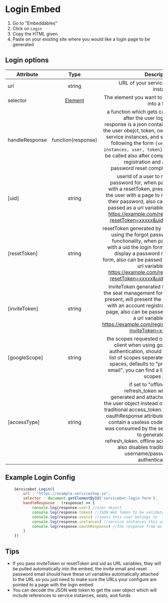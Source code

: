 # Login Embed

1. Go to "Embeddables"
1. Click on `Login`
1. Copy the HTML given
1. Paste on your existing site where you would like a login page to be generated

## Login  options

| Attribute        | Type           | Description  |
| ------------- |:-------------:| -----:|
| url      | string      |   URL of your servicebot instance |
| selector | [Element](https://developer.mozilla.org/en-US/docs/Web/API/Element)|  The element you want to turn into a form |
| handleResponse | function(response) | a function which gets called after the user logs in, response is a json containing the user obejct, token, owned service instances, and seats following the form `{seats, instances, user, token}`, will be called also after complete registration and after password reset completes |
| [uid] | string | userId of a user to reset password for, when paired with a resetToken, presents the user with a page to reset their password, also can be passed as a url variable like https://example.com/reset?resetToken=xxxxx&uid=12 |
| [resetToken] | string | resetToken generated by user using the forgot password functionality, when paired with a uid the login form will display a password reset form, also can be passed as a url variable like https://example.com/reset?resetToken=xxxxx&uid=12|
| [inviteToken] | string | inviteToken generated from the seat management form, if present, will present the user with an account registration page, also can be passed as a url variable like https://example.com/register?inviteToken=xxxxx|
| [googleScope] | string | the scopes requested of the client when using google authentication, should be a list of scopes seperated by spaces, defaults to "profile email", you can find a list of scopes [here](https://developers.google.com/identity/protocols/googlescopes)
| [accessType] | string | if set to "offline", a refresh_token will be generated and attached to the user object instead of the traditional access_token. The oauthResponse attribute will contain a useless code that was consumed by the server to generate the refresh_token. offline access also disables traditional username/password authentication. 


## Example Login Config
```javascript
    Servicebot.Login({
        url : "https://example.serviceshop.io", 
        selector : document.getElementById('servicebot-login-form'),
        handleResponse : (response) => {
            console.log(response.user) //user object
            console.log(response.token) //JSON Web Token to be validated from your app, also contains user object encoded
            console.log(response.seats) //seats this user belongs to
            console.log(response.instances) //service instances this user owns
            console.log(response.oauthResponse) //the response from an oauthProvider used to login such as Google
        }
    })
```
## Tips
- If you pass inviteToken or resetToken and uid as URL variables, they will be pulled automatically into the embed, the invite email and reset password email should have these url variables automatically attached to the URL so you just need to make sure the URLs your configure are pointed to a page with the login embed
- You can decode the JSON web token to get the user object which will include references to service instances, seats, and funds
